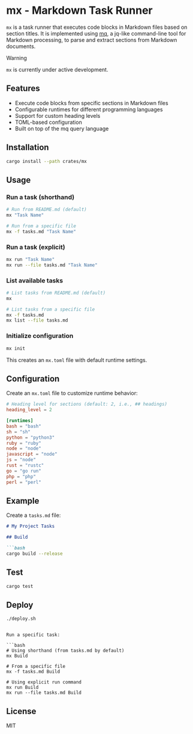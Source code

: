 # mx - Markdown Task Runner

`mx` is a task runner that executes code blocks in Markdown files based on section titles.
It is implemented using [mq](https://github.com/harehare/mq), a jq-like command-line tool for Markdown processing, to parse and extract sections from Markdown documents.

> [!WARNING]
> `mx` is currently under active development.

## Features

- Execute code blocks from specific sections in Markdown files
- Configurable runtimes for different programming languages
- Support for custom heading levels
- TOML-based configuration
- Built on top of the mq query language

## Installation

```bash
cargo install --path crates/mx
```

## Usage

### Run a task (shorthand)

```bash
# Run from README.md (default)
mx "Task Name"

# Run from a specific file
mx -f tasks.md "Task Name"
```

### Run a task (explicit)

```bash
mx run "Task Name"
mx run --file tasks.md "Task Name"
```

### List available tasks

```bash
# List tasks from README.md (default)
mx

# List tasks from a specific file
mx -f tasks.md
mx list --file tasks.md
```

### Initialize configuration

```bash
mx init
```

This creates an `mx.toml` file with default runtime settings.

## Configuration

Create an `mx.toml` file to customize runtime behavior:

```toml
# Heading level for sections (default: 2, i.e., ## headings)
heading_level = 2

[runtimes]
bash = "bash"
sh = "sh"
python = "python3"
ruby = "ruby"
node = "node"
javascript = "node"
js = "node"
rust = "rustc"
go = "go run"
php = "php"
perl = "perl"
```

## Example

Create a `tasks.md` file:

```markdown
# My Project Tasks

## Build

```bash
cargo build --release
```

## Test

```bash
cargo test
```

## Deploy

```bash
./deploy.sh
```
```

Run a specific task:

```bash
# Using shorthand (from tasks.md by default)
mx Build

# From a specific file
mx -f tasks.md Build

# Using explicit run command
mx run Build
mx run --file tasks.md Build
```

## License

MIT
